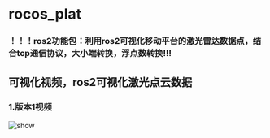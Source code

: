 # rocos_plat
### ！！！ros2功能包：利用ros2可视化移动平台的激光雷达数据点，结合tcp通信协议，大小端转换，浮点数转换!!!
## 可视化视频，ros2可视化激光点云数据
### 1.版本1视频
<img src="https://github.com/cheng9911/rocos_plat/blob/main/images/1.gif" alt="show" />
